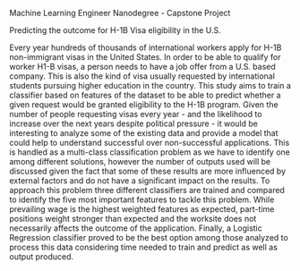 Machine Learning Engineer Nanodegree - Capstone Project

Predicting the outcome for H-1B Visa eligibility in the U.S. 

Every year hundreds of thousands of international workers apply for H-1B non-immigrant visas in the United States. In order to be able to qualify for worker H1-B visas, a person needs to have a job offer from a U.S. based company. This is also the kind of visa usually requested by international students pursuing higher education in the country. This study aims to train a classifier based on features of the dataset to be able to predict whether a given request would be granted eligibility to the H-1B program. Given the number of people requesting visas every year - and the likelihood to increase over the next years despite political pressure - it would be interesting to analyze some of the existing data and provide a model that could help to understand successful over non-successful applications. This is handled as a multi-class classification problem as we have to identify one among different solutions, however the number of outputs used will be discussed given the fact that some of these results are more influenced by external factors and do not have a significant impact on the results. To approach this problem three different classifiers are trained and compared to identify the five most important features to tackle this problem. While prevailing wage is the highest weighted features as expected, part-time positions weight stronger than expected and the worksite does not necessarily affects the outcome of the application. Finally, a Logistic Regression classifier proved to be the best option among those analyzed to process this data considering time needed to train and predict as well as output produced.
